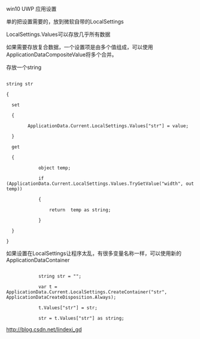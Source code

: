 win10 UWP 应用设置

单的把设置需要的，放到微软自带的LocalSettings

LocalSettings.Values可以存放几乎所有数据

如果需要存放复合数据，一个设置项是由多个值组成，可以使用ApplicationDataCompositeValue将多个合并。

存放一个string

```

string str

{

  set

  {

        ApplicationData.Current.LocalSettings.Values["str"] = value;

  }

  get

  {

            object temp;

            if (ApplicationData.Current.LocalSettings.Values.TryGetValue("width", out temp))

            {

                return  temp as string;

            }

  }

}

```

如果设置在LocalSettings让程序太乱，有很多变量名称一样，可以使用新的ApplicationDataContainer

```

            string str = "";

            var t = ApplicationData.Current.LocalSettings.CreateContainer("str", ApplicationDataCreateDisposition.Always);

            t.Values["str"] = str;

            str = t.Values["str"] as string;

```

http://blog.csdn.net/lindexi_gd